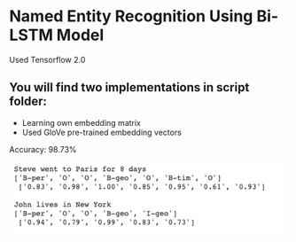 # Named Entity Recognition Using Bi-LSTM Model

Used Tensorflow 2.0

## You will find two implementations in script folder:
* Learning own embedding matrix
* Used GloVe pre-trained embedding vectors

Accuracy: 98.73%

![NER Results:](https://github.com/AbhishekSingl/NER_Bidirectional_LSTM/blob/master/results/NERUsingGloVe.png)
